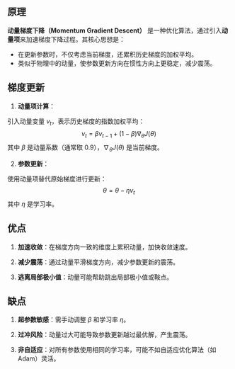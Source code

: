 ## 原理

**动量梯度下降（Momentum Gradient Descent）** 是一种优化算法，通过引入**动量项**来加速梯度下降过程。其核心思想是：  
- 在更新参数时，不仅考虑当前梯度，还累积历史梯度的加权平均。  
- 类似于物理中的动量，使参数更新方向在惯性方向上更稳定，减少震荡。

## 梯度更新

1. **动量项计算**： 

引入动量变量 $v_t$，表示历史梯度的指数加权平均：
$$v_t = \beta v_{t-1} + (1 - \beta) \nabla_\theta J(\theta)$$
其中 $\beta$ 是动量系数（通常取 0.9），$\nabla_\theta J(\theta)$ 是当前梯度。

2. **参数更新**：

使用动量项替代原始梯度进行更新：
$$\theta = \theta - \eta v_t$$
其中 $\eta$ 是学习率。

## 优点

1. **加速收敛**：在梯度方向一致的维度上累积动量，加快收敛速度。  

2. **减少震荡**：通过动量平滑梯度方向，减少参数更新的震荡。  

3. **逃离局部极小值**：动量可能帮助跳出局部极小值或鞍点。

## 缺点

1. **超参数敏感**：需手动调整 $\beta$ 和学习率 $\eta$。  

2. **过冲风险**：动量过大可能导致参数更新越过最优解，产生震荡。

3. **非自适应**：对所有参数使用相同的学习率，可能不如自适应优化算法（如 Adam）灵活。